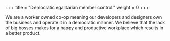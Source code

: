 +++
title  = "Democratic egalitarian member control."
weight = 0
+++

We are a worker owned co-op meaning our developers and designers own the
business and operate it in a democratic manner.
We believe that the lack of big bosses makes for a happy and productive
workplace which results in a better product.
